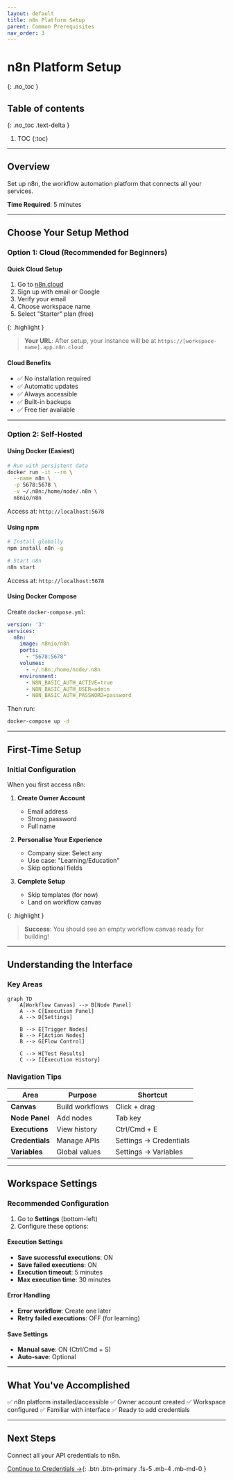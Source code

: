 ```yaml
---
layout: default
title: n8n Platform Setup
parent: Common Prerequisites
nav_order: 3
---
```


# n8n Platform Setup

{: .no_toc }

## Table of contents

{: .no_toc .text-delta }

1. TOC
{:toc}

---

## Overview

Set up n8n, the workflow automation platform that connects all your services.

**Time Required**: 5 minutes

---

## Choose Your Setup Method

### Option 1: Cloud (Recommended for Beginners)

#### Quick Cloud Setup

1. Go to [n8n.cloud](https://n8n.cloud)
2. Sign up with email or Google
3. Verify your email
4. Choose workspace name
5. Select "Starter" plan (free)

{: .highlight }
> **Your URL**: After setup, your instance will be at `https://[workspace-name].app.n8n.cloud`

#### Cloud Benefits

- ✅ No installation required
- ✅ Automatic updates
- ✅ Always accessible
- ✅ Built-in backups
- ✅ Free tier available

---

### Option 2: Self-Hosted

#### Using Docker (Easiest)

```bash
# Run with persistent data
docker run -it --rm \
  --name n8n \
  -p 5678:5678 \
  -v ~/.n8n:/home/node/.n8n \
  n8nio/n8n
```

Access at: `http://localhost:5678`

#### Using npm

```bash
# Install globally
npm install n8n -g

# Start n8n
n8n start
```

Access at: `http://localhost:5678`

#### Using Docker Compose

Create `docker-compose.yml`:

```yaml
version: '3'
services:
  n8n:
    image: n8nio/n8n
    ports:
      - "5678:5678"
    volumes:
      - ~/.n8n:/home/node/.n8n
    environment:
      - N8N_BASIC_AUTH_ACTIVE=true
      - N8N_BASIC_AUTH_USER=admin
      - N8N_BASIC_AUTH_PASSWORD=password
```

Then run:

```bash
docker-compose up -d
```

---

## First-Time Setup

### Initial Configuration

When you first access n8n:

1. **Create Owner Account**
   - Email address
   - Strong password
   - Full name

2. **Personalise Your Experience**
   - Company size: Select any
   - Use case: "Learning/Education"
   - Skip optional fields

3. **Complete Setup**
   - Skip templates (for now)
   - Land on workflow canvas

{: .highlight }
> **Success**: You should see an empty workflow canvas ready for building!

---

## Understanding the Interface

### Key Areas

```mermaid
graph TD
    A[Workflow Canvas] --> B[Node Panel]
    A --> C[Execution Panel]
    A --> D[Settings]

    B --> E[Trigger Nodes]
    B --> F[Action Nodes]
    B --> G[Flow Control]

    C --> H[Test Results]
    C --> I[Execution History]
```

### Navigation Tips

| Area | Purpose | Shortcut |
|------|---------|----------|
| **Canvas** | Build workflows | Click + drag |
| **Node Panel** | Add nodes | Tab key |
| **Executions** | View history | Ctrl/Cmd + E |
| **Credentials** | Manage APIs | Settings → Credentials |
| **Variables** | Global values | Settings → Variables |

---

## Workspace Settings

### Recommended Configuration

1. Go to **Settings** (bottom-left)
2. Configure these options:

#### Execution Settings

- **Save successful executions**: ON
- **Save failed executions**: ON
- **Execution timeout**: 5 minutes
- **Max execution time**: 30 minutes

#### Error Handling

- **Error workflow**: Create one later
- **Retry failed executions**: OFF (for learning)

#### Save Settings

- **Manual save**: ON (Ctrl/Cmd + S)
- **Auto-save**: Optional

---

## What You've Accomplished

✅ n8n platform installed/accessible
✅ Owner account created
✅ Workspace configured
✅ Familiar with interface
✅ Ready to add credentials

---

## Next Steps

Connect all your API credentials to n8n.

[Continue to Credentials →](./credentials){: .btn .btn-primary .fs-5 .mb-4 .mb-md-0 }
